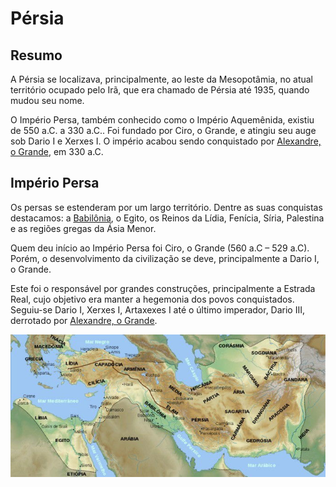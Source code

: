 # Pérsia 

## Resumo

A Pérsia se localizava, principalmente, ao leste da Mesopotâmia, no atual território ocupado pelo Irã, que era chamado de Pérsia até 1935, quando mudou seu nome.

O Império Persa, também conhecido como o Império Aquemênida, existiu de 550 a.C. a 330 a.C.. Foi fundado por Ciro, o Grande, e atingiu seu auge sob Dario I e Xerxes I. O império acabou sendo conquistado por [Alexandre, o Grande](alexandre_o_grande), em 330 a.C.

## Império Persa

Os persas se estenderam por um largo território. Dentre as suas conquistas destacamos: a [Babilônia](babilonia), o Egito, os Reinos da Lídia, Fenícia, Síria, Palestina e as regiões gregas da Ásia Menor.

Quem deu início ao Império Persa foi Ciro, o Grande (560 a.C – 529 a.C). Porém, o desenvolvimento da civilização se deve, principalmente a Dario I, o Grande.

Este foi o responsável por grandes construções, principalmente a Estrada Real, cujo objetivo era manter a hegemonia dos povos conquistados. Seguiu-se Dario I, Xerxes I, Artaxexes I até o último imperador, Dario III, derrotado por [Alexandre, o Grande](alexandre_o_grande).

![Mapa](images/persiamapa.jpg)

